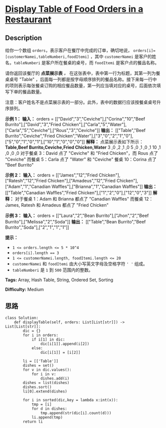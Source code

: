 # [Display Table of Food Orders in a Restaurant][title]

## Description

给你一个数组 `orders`，表示客户在餐厅中完成的订单，确切地说，
`orders[i]=[customerNamei,tableNumberi,foodItemi]` ，其中 `customerNamei`
是客户的姓名，`tableNumberi` 是客户所在餐桌的桌号，而 `foodItemi` 是客户点的餐品名称。

请你返回该餐厅的 **点菜展示表** _。_ 在这张表中，表中第一行为标题，其第一列为餐桌桌号 "Table"
，后面每一列都是按字母顺序排列的餐品名称。接下来每一行中的项则表示每张餐桌订购的相应餐品数量，第一列应当填对应的桌号，后面依次填写下单的餐品数量。

注意：客户姓名不是点菜展示表的一部分。此外，表中的数据行应该按餐桌桌号升序排列。



**示例 1：**
            **输入：** orders = [["David","3","Ceviche"],["Corina","10","Beef Burrito"],["David","3","Fried Chicken"],["Carla","5","Water"],["Carla","5","Ceviche"],["Rous","3","Ceviche"]]    **输出：** [["Table","Beef Burrito","Ceviche","Fried Chicken","Water"],["3","0","2","1","0"],["5","0","1","0","1"],["10","1","0","0","0"]]     **解释：** 点菜展示表如下所示：    **Table,Beef Burrito,Ceviche,Fried Chicken,Water**    3    ,0           ,2      ,1            ,0    5    ,0           ,1      ,0            ,1    10   ,1           ,0      ,0            ,0    对于餐桌 3：David 点了 "Ceviche" 和 "Fried Chicken"，而 Rous 点了 "Ceviche"    而餐桌 5：Carla 点了 "Water" 和 "Ceviche"    餐桌 10：Corina 点了 "Beef Burrito"     

**示例 2：**
            **输入：** orders = [["James","12","Fried Chicken"],["Ratesh","12","Fried Chicken"],["Amadeus","12","Fried Chicken"],["Adam","1","Canadian Waffles"],["Brianna","1","Canadian Waffles"]]    **输出：** [["Table","Canadian Waffles","Fried Chicken"],["1","2","0"],["12","0","3"]]     **解释：**    对于餐桌 1：Adam 和 Brianna 都点了 "Canadian Waffles"    而餐桌 12：James, Ratesh 和 Amadeus 都点了 "Fried Chicken"    

**示例 3：**
            **输入：** orders = [["Laura","2","Bean Burrito"],["Jhon","2","Beef Burrito"],["Melissa","2","Soda"]]    **输出：** [["Table","Bean Burrito","Beef Burrito","Soda"],["2","1","1","1"]]    



**提示：**

  * `1 <= orders.length <= 5 * 10^4`
  * `orders[i].length == 3`
  * `1 <= customerNamei.length, foodItemi.length <= 20`
  * `customerNamei` 和 `foodItemi` 由大小写英文字母及空格字符 `' '` 组成。
  * `tableNumberi` 是 `1` 到 `500` 范围内的整数。


**Tags:** Array, Hash Table, String, Ordered Set, Sorting

**Difficulty:** Medium

## 思路

``` python3
class Solution:
    def displayTable(self, orders: List[List[str]]) -> List[List[str]]:
        dic = {}
        for i in orders:
            if i[1] in dic:
                dic[i[1]].append(i[2])
            else:
                dic[i[1]] = [i[2]]
        
        li = [['Table']]
        dishes = set()
        for v in dic.values():
            for i in v:
                dishes.add(i)
        dishes = list(dishes)
        dishes.sort()
        li[0].extend(dishes)
    
        for i in sorted(dic,key = lambda x:int(x)):
            tmp = [i]
            for d in dishes:
                tmp.append(str(dic[i].count(d)))
            li.append(tmp)
        return li
```

[title]: https://leetcode-cn.com/problems/display-table-of-food-orders-in-a-restaurant
